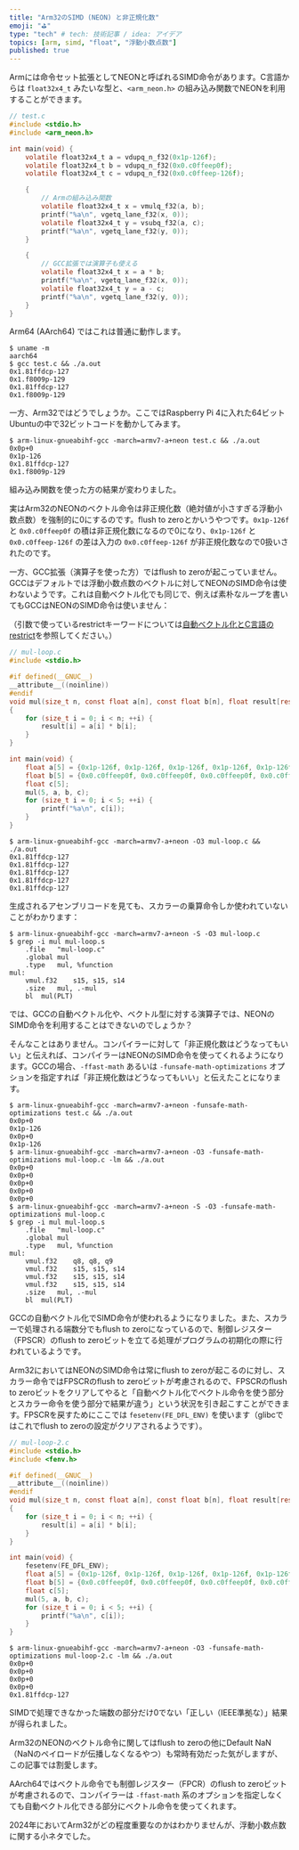 ```yaml
---
title: "Arm32のSIMD (NEON) と非正規化数"
emoji: "⛳"
type: "tech" # tech: 技術記事 / idea: アイデア
topics: [arm, simd, "float", "浮動小数点数"]
published: true
---
```


Armには命令セット拡張としてNEONと呼ばれるSIMD命令があります。C言語からは `float32x4_t` みたいな型と、`<arm_neon.h>` の組み込み関数でNEONを利用することができます。

```c
// test.c
#include <stdio.h>
#include <arm_neon.h>

int main(void) {
    volatile float32x4_t a = vdupq_n_f32(0x1p-126f);
    volatile float32x4_t b = vdupq_n_f32(0x0.c0ffeep0f);
    volatile float32x4_t c = vdupq_n_f32(0x0.c0ffeep-126f);

    {
        // Armの組み込み関数
        volatile float32x4_t x = vmulq_f32(a, b);
        printf("%a\n", vgetq_lane_f32(x, 0));
        volatile float32x4_t y = vsubq_f32(a, c);
        printf("%a\n", vgetq_lane_f32(y, 0));
    }

    {
        // GCC拡張では演算子も使える
        volatile float32x4_t x = a * b;
        printf("%a\n", vgetq_lane_f32(x, 0));
        volatile float32x4_t y = a - c;
        printf("%a\n", vgetq_lane_f32(y, 0));
    }
}
```

Arm64 (AArch64) ではこれは普通に動作します。

```
$ uname -m
aarch64
$ gcc test.c && ./a.out
0x1.81ffdcp-127
0x1.f8009p-129
0x1.81ffdcp-127
0x1.f8009p-129
```

一方、Arm32ではどうでしょうか。ここではRaspberry Pi 4に入れた64ビットUbuntuの中で32ビットコードを動かしてみます。

```
$ arm-linux-gnueabihf-gcc -march=armv7-a+neon test.c && ./a.out
0x0p+0
0x1p-126
0x1.81ffdcp-127
0x1.f8009p-129
```

組み込み関数を使った方の結果が変わりました。

実はArm32のNEONのベクトル命令は非正規化数（絶対値が小さすぎる浮動小数点数）を強制的に0にするのです。flush to zeroとかいうやつです。`0x1p-126f` と `0x0.c0ffeep0f` の積は非正規化数になるので0になり、`0x1p-126f` と `0x0.c0ffeep-126f` の差は入力の `0x0.c0ffeep-126f` が非正規化数なので0扱いされたのです。

一方、GCC拡張（演算子を使った方）ではflush to zeroが起こっていません。GCCはデフォルトでは浮動小数点数のベクトルに対してNEONのSIMD命令は使わないようです。これは自動ベクトル化でも同じで、例えば素朴なループを書いてもGCCはNEONのSIMD命令は使いません：

（引数で使っているrestrictキーワードについては[自動ベクトル化とC言語のrestrict](vectorization-and-restrict)を参照してください。）

```c
// mul-loop.c
#include <stdio.h>

#if defined(__GNUC__)
__attribute__((noinline))
#endif
void mul(size_t n, const float a[n], const float b[n], float result[restrict n])
{
    for (size_t i = 0; i < n; ++i) {
        result[i] = a[i] * b[i];
    }
}

int main(void) {
    float a[5] = {0x1p-126f, 0x1p-126f, 0x1p-126f, 0x1p-126f, 0x1p-126f};
    float b[5] = {0x0.c0ffeep0f, 0x0.c0ffeep0f, 0x0.c0ffeep0f, 0x0.c0ffeep0f, 0x0.c0ffeep0f};
    float c[5];
    mul(5, a, b, c);
    for (size_t i = 0; i < 5; ++i) {
        printf("%a\n", c[i]);
    }
}
```

```
$ arm-linux-gnueabihf-gcc -march=armv7-a+neon -O3 mul-loop.c && ./a.out
0x1.81ffdcp-127
0x1.81ffdcp-127
0x1.81ffdcp-127
0x1.81ffdcp-127
0x1.81ffdcp-127
```

生成されるアセンブリコードを見ても、スカラーの乗算命令しか使われていないことがわかります：

```
$ arm-linux-gnueabihf-gcc -march=armv7-a+neon -S -O3 mul-loop.c
$ grep -i mul mul-loop.s
	.file	"mul-loop.c"
	.global	mul
	.type	mul, %function
mul:
	vmul.f32	s15, s15, s14
	.size	mul, .-mul
	bl	mul(PLT)
```

では、GCCの自動ベクトル化や、ベクトル型に対する演算子では、NEONのSIMD命令を利用することはできないのでしょうか？

そんなことはありません。コンパイラーに対して「非正規化数はどうなってもいい」と伝えれば、コンパイラーはNEONのSIMD命令を使ってくれるようになります。GCCの場合、`-ffast-math` あるいは `-funsafe-math-optimizations` オプションを指定すれば「非正規化数はどうなってもいい」と伝えたことになります。

```
$ arm-linux-gnueabihf-gcc -march=armv7-a+neon -funsafe-math-optimizations test.c && ./a.out
0x0p+0
0x1p-126
0x0p+0
0x1p-126
$ arm-linux-gnueabihf-gcc -march=armv7-a+neon -O3 -funsafe-math-optimizations mul-loop.c -lm && ./a.out
0x0p+0
0x0p+0
0x0p+0
0x0p+0
0x0p+0
$ arm-linux-gnueabihf-gcc -march=armv7-a+neon -S -O3 -funsafe-math-optimizations mul-loop.c
$ grep -i mul mul-loop.s
	.file	"mul-loop.c"
	.global	mul
	.type	mul, %function
mul:
	vmul.f32	q8, q8, q9
	vmul.f32	s15, s15, s14
	vmul.f32	s15, s15, s14
	vmul.f32	s15, s15, s14
	.size	mul, .-mul
	bl	mul(PLT)
```

GCCの自動ベクトル化でSIMD命令が使われるようになりました。また、スカラーで処理される端数分でもflush to zeroになっているので、制御レジスター（FPSCR）のflush to zeroビットを立てる処理がプログラムの初期化の際に行われているようです。

Arm32においてはNEONのSIMD命令は常にflush to zeroが起こるのに対し、スカラー命令ではFPSCRのflush to zeroビットが考慮されるので、FPSCRのflush to zeroビットをクリアしてやると「自動ベクトル化でベクトル命令を使う部分とスカラー命令を使う部分で結果が違う」という状況を引き起こすことができます。FPSCRを戻すためにここでは `fesetenv(FE_DFL_ENV)` を使います（glibcではこれでflush to zeroの設定がクリアされるようです）。

```c
// mul-loop-2.c
#include <stdio.h>
#include <fenv.h>

#if defined(__GNUC__)
__attribute__((noinline))
#endif
void mul(size_t n, const float a[n], const float b[n], float result[restrict n])
{
    for (size_t i = 0; i < n; ++i) {
        result[i] = a[i] * b[i];
    }
}

int main(void) {
    fesetenv(FE_DFL_ENV);
    float a[5] = {0x1p-126f, 0x1p-126f, 0x1p-126f, 0x1p-126f, 0x1p-126f};
    float b[5] = {0x0.c0ffeep0f, 0x0.c0ffeep0f, 0x0.c0ffeep0f, 0x0.c0ffeep0f, 0x0.c0ffeep0f};
    float c[5];
    mul(5, a, b, c);
    for (size_t i = 0; i < 5; ++i) {
        printf("%a\n", c[i]);
    }
}
```

```
$ arm-linux-gnueabihf-gcc -march=armv7-a+neon -O3 -funsafe-math-optimizations mul-loop-2.c -lm && ./a.out
0x0p+0
0x0p+0
0x0p+0
0x0p+0
0x1.81ffdcp-127
```

SIMDで処理できなかった端数の部分だけ0でない「正しい（IEEE準拠な）」結果が得られました。

Arm32のNEONのベクトル命令に関してはflush to zeroの他にDefault NaN（NaNのペイロードが伝播しなくなるやつ）も常時有効だった気がしますが、この記事では割愛します。

AArch64ではベクトル命令でも制御レジスター（FPCR）のflush to zeroビットが考慮されるので、コンパイラーは `-ffast-math` 系のオプションを指定しなくても自動ベクトル化できる部分にベクトル命令を使ってくれます。

2024年においてArm32がどの程度重要なのかはわかりませんが、浮動小数点数に関する小ネタでした。
